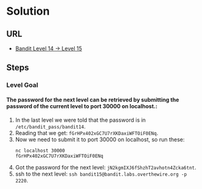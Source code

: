 # Solution

## URL
- [Bandit Level 14 → Level 15](https://overthewire.org/wargames/bandit/bandit15.html)

## Steps

### Level Goal

#### The password for the next level can be retrieved by submitting the password of the current level to port 30000 on localhost.:
1. In the last level we were told that the password is in `/etc/bandit_pass/bandit14`.
2. Reading that we get: `fGrHPx402xGC7U7rXKDaxiWFTOiF0ENq`.
3. Now we need to submit it to port 30000 on localhost, so run these:
    ```
    nc localhost 30000
    fGrHPx402xGC7U7rXKDaxiWFTOiF0ENq
    ```
4. Got the password for the next level: `jN2kgmIXJ6fShzhT2avhotn4Zcka6tnt`.
5. ssh to the next level: `ssh bandit15@bandit.labs.overthewire.org -p 2220`.